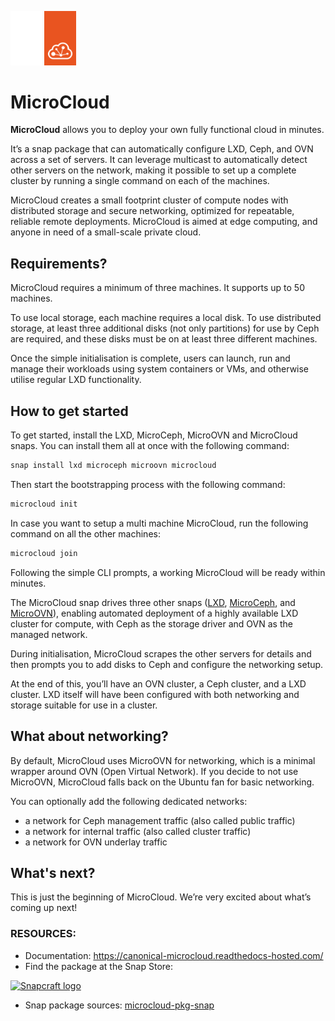 <p align="left">
    <img alt="MicroCloud logo" width="10%" src="doc/images/microcloud_logo_dark.svg#gh-dark-mode-only">
    <img alt="MicroCloud logo" width="10%" src="doc/images/microcloud_logo_light.svg#gh-light-mode-only">
</p>

# **MicroCloud**

**MicroCloud** allows you to deploy your own fully functional cloud in minutes.

It’s a snap package that can automatically configure LXD, Ceph, and OVN across a set of servers.
It can leverage multicast to automatically detect other servers on the network, making it possible to set up a complete cluster by running a single command on each of the machines.

MicroCloud creates a small footprint cluster of compute nodes with distributed storage and secure networking, optimized for repeatable, reliable remote deployments. MicroCloud is aimed at edge computing, and anyone in need of a small-scale private cloud.

## **Requirements?**

MicroCloud requires a minimum of three machines.
It supports up to 50 machines.

To use local storage, each machine requires a local disk.
To use distributed storage, at least three additional disks (not only partitions) for use by Ceph are required, and these disks must be on at least three different machines.

Once the simple initialisation is complete, users can launch, run and manage their workloads using system containers or VMs, and otherwise utilise regular LXD functionality.

## **How to get started**

To get started, install the LXD, MicroCeph, MicroOVN and MicroCloud snaps. You can install them all at once with the following command:

```sh
snap install lxd microceph microovn microcloud
```

Then start the bootstrapping process with the following command:

```sh
microcloud init
```

In case you want to setup a multi machine MicroCloud, run the following command on all the other machines:

```sh
microcloud join
```

Following the simple CLI prompts, a working MicroCloud will be ready within minutes.

The MicroCloud snap drives three other snaps ([LXD](https://canonical-microcloud.readthedocs-hosted.com/en/latest/lxd/), [MicroCeph](https://canonical-microcloud.readthedocs-hosted.com/en/latest/microceph/), and [MicroOVN](https://canonical-microcloud.readthedocs-hosted.com/en/latest/microovn/)), enabling automated deployment of a highly available LXD cluster for compute, with Ceph as the storage driver and OVN as the managed network.

During initialisation, MicroCloud scrapes the other servers for details and then prompts you to add disks to Ceph and configure the networking setup.

At the end of this, you’ll have an OVN cluster, a Ceph cluster, and a LXD cluster. LXD itself will have been configured with both networking and storage suitable for use in a cluster.

## **What about networking?**

By default, MicroCloud uses MicroOVN for networking, which is a minimal wrapper around OVN (Open Virtual Network).
If you decide to not use MicroOVN, MicroCloud falls back on the Ubuntu fan for basic networking.

You can optionally add the following dedicated networks:
  - a network for Ceph management traffic (also called public traffic)
  - a network for internal traffic (also called cluster traffic)
  - a network for OVN underlay traffic

## **What's next?**

This is just the beginning of MicroCloud. We’re very excited about what’s coming up next!

### **RESOURCES:**

- Documentation: https://canonical-microcloud.readthedocs-hosted.com/
- Find the package at the Snap Store:

 [![Snapcraft logo](https://dashboard.snapcraft.io/site_media/appmedia/2018/04/Snapcraft-logo-bird.png)](https://snapcraft.io/microcloud)

- Snap package sources: [microcloud-pkg-snap](https://github.com/canonical/microcloud-pkg-snap)
